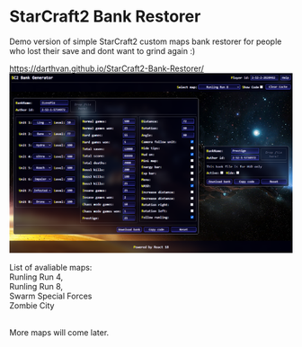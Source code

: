 # StarCraft2 Bank Restorer
Demo version of simple StarCraft2 custom maps bank restorer for people who lost their save and dont want to grind again :)

https://darthvan.github.io/StarCraft2-Bank-Restorer/
<img src="./img.png" alt="img.png" width={700} />

List of avaliable maps:<br/>
Runling Run 4,<br/>
Runling Run 8,<br/>
Swarm Special Forces<br/>
Zombie City<br/><br/>

More maps will come later.